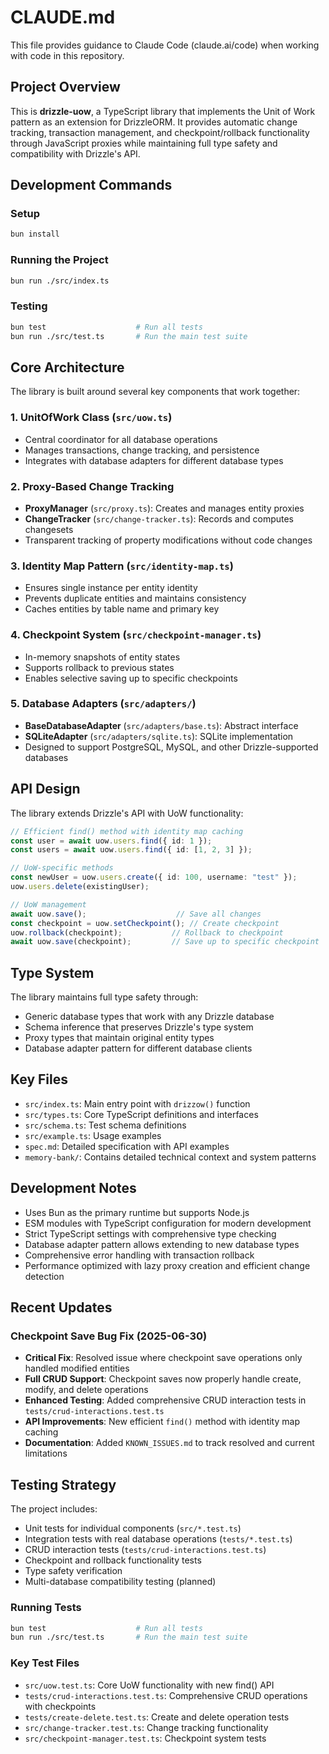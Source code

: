 # CLAUDE.md

This file provides guidance to Claude Code (claude.ai/code) when working with code in this repository.

## Project Overview

This is **drizzle-uow**, a TypeScript library that implements the Unit of Work pattern as an extension for DrizzleORM. It provides automatic change tracking, transaction management, and checkpoint/rollback functionality through JavaScript proxies while maintaining full type safety and compatibility with Drizzle's API.

## Development Commands

### Setup
```bash
bun install
```

### Running the Project
```bash
bun run ./src/index.ts
```

### Testing
```bash
bun test                    # Run all tests
bun run ./src/test.ts       # Run the main test suite
```

## Core Architecture

The library is built around several key components that work together:

### 1. UnitOfWork Class (`src/uow.ts`)
- Central coordinator for all database operations
- Manages transactions, change tracking, and persistence
- Integrates with database adapters for different database types

### 2. Proxy-Based Change Tracking
- **ProxyManager** (`src/proxy.ts`): Creates and manages entity proxies
- **ChangeTracker** (`src/change-tracker.ts`): Records and computes changesets
- Transparent tracking of property modifications without code changes

### 3. Identity Map Pattern (`src/identity-map.ts`)
- Ensures single instance per entity identity
- Prevents duplicate entities and maintains consistency
- Caches entities by table name and primary key

### 4. Checkpoint System (`src/checkpoint-manager.ts`)
- In-memory snapshots of entity states
- Supports rollback to previous states
- Enables selective saving up to specific checkpoints

### 5. Database Adapters (`src/adapters/`)
- **BaseDatabaseAdapter** (`src/adapters/base.ts`): Abstract interface
- **SQLiteAdapter** (`src/adapters/sqlite.ts`): SQLite implementation
- Designed to support PostgreSQL, MySQL, and other Drizzle-supported databases

## API Design

The library extends Drizzle's API with UoW functionality:

```typescript
// Efficient find() method with identity map caching
const user = await uow.users.find({ id: 1 });
const users = await uow.users.find({ id: [1, 2, 3] });

// UoW-specific methods
const newUser = uow.users.create({ id: 100, username: "test" });
uow.users.delete(existingUser);

// UoW management
await uow.save();                    // Save all changes
const checkpoint = uow.setCheckpoint(); // Create checkpoint
uow.rollback(checkpoint);           // Rollback to checkpoint
await uow.save(checkpoint);         // Save up to specific checkpoint
```

## Type System

The library maintains full type safety through:
- Generic database types that work with any Drizzle database
- Schema inference that preserves Drizzle's type system
- Proxy types that maintain original entity types
- Database adapter pattern for different database clients

## Key Files

- `src/index.ts`: Main entry point with `drizzow()` function
- `src/types.ts`: Core TypeScript definitions and interfaces
- `src/schema.ts`: Test schema definitions
- `src/example.ts`: Usage examples
- `spec.md`: Detailed specification with API examples
- `memory-bank/`: Contains detailed technical context and system patterns

## Development Notes

- Uses Bun as the primary runtime but supports Node.js
- ESM modules with TypeScript configuration for modern development
- Strict TypeScript settings with comprehensive type checking
- Database adapter pattern allows extending to new database types
- Comprehensive error handling with transaction rollback
- Performance optimized with lazy proxy creation and efficient change detection

## Recent Updates

### Checkpoint Save Bug Fix (2025-06-30)
- **Critical Fix**: Resolved issue where checkpoint save operations only handled modified entities
- **Full CRUD Support**: Checkpoint saves now properly handle create, modify, and delete operations
- **Enhanced Testing**: Added comprehensive CRUD interaction tests in `tests/crud-interactions.test.ts`
- **API Improvements**: New efficient `find()` method with identity map caching
- **Documentation**: Added `KNOWN_ISSUES.md` to track resolved and current limitations

## Testing Strategy

The project includes:
- Unit tests for individual components (`src/*.test.ts`)
- Integration tests with real database operations (`tests/*.test.ts`)
- CRUD interaction tests (`tests/crud-interactions.test.ts`)
- Checkpoint and rollback functionality tests
- Type safety verification
- Multi-database compatibility testing (planned)

### Running Tests
```bash
bun test                    # Run all tests
bun run ./src/test.ts       # Run the main test suite
```

### Key Test Files
- `src/uow.test.ts`: Core UoW functionality with new find() API
- `tests/crud-interactions.test.ts`: Comprehensive CRUD operations with checkpoints
- `tests/create-delete.test.ts`: Create and delete operation tests
- `src/change-tracker.test.ts`: Change tracking functionality
- `src/checkpoint-manager.test.ts`: Checkpoint system tests
